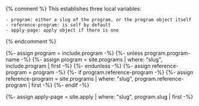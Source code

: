 {% comment %}
This establishes three local variables:

    - program: either a slug of the program, or the program object itself
    - reference-program: is self by default
    - apply-page: apply object if there is one
{% endcomment %}

{%- assign program = include.program -%}
{%- unless program.program-name -%}
    {%- assign program = site.programs | where: "slug", include.program | first -%}
{%- endunless -%}
{%- assign reference-program = program -%}
{%- if program.reference-program -%}
    {%- assign reference-program = site.programs | where: "slug", program.reference-program | first -%}
{%- endif -%}

{%- assign apply-page = site.apply | where: "slug", program.slug | first -%}
